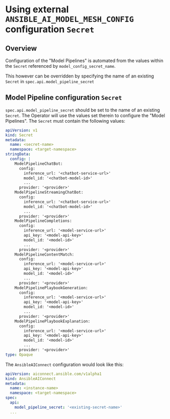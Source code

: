 # Using external `ANSIBLE_AI_MODEL_MESH_CONFIG` configuration `Secret`

## Overview

Configuration of the "Model Pipelines" is automated from the values within the `Secret` referenced by `model_config_secret_name`.

This however can be overridden by specifying the name of an existing `Secret` in `spec.api.model_pipeline_secret`

## Model Pipeline configuration `Secret`

`spec.api.model_pipeline_secret` should be set to the name of an existing `Secret`. The Operator will use the values set therein to configure the "Model Pipelines". The `Secret` must contain the following values:
```yaml
apiVersion: v1
kind: Secret
metadata:
  name: <secret-name>
  namespace: <target-namespace>
stringData:
  config: |
    ModelPipelineChatBot:
      config:
        inference_url: '<chatbot-service-url>'
        model_id: '<chatbot-model-id>'
        ...
      provider: '<provider>'
    ModelPipelineStreamingChatBot:
      config:
        inference_url: '<chatbot-service-url>'
        model_id: '<chatbot-model-id>'
        ...
      provider: '<provider>'
    ModelPipelineCompletions:
      config:
        inference_url: '<model-service-url>'
        api_key: '<model-api-key>'
        model_id: '<model-id>'
        ...
      provider: '<provider>'
    ModelPipelineContentMatch:
      config:
        inference_url: '<model-service-url>'
        api_key: '<model-api-key>'
        model_id: '<model-id>'
        ...
      provider: '<provider>'
    ModelPipelinePlaybookGeneration:
      config:
        inference_url: '<model-service-url>'
        api_key: '<model-api-key>'
        model_id: '<model-id>'
        ...
      provider: '<provider>'
    ModelPipelinePlaybookExplanation:
      config:
        inference_url: '<model-service-url>'
        api_key: '<model-api-key>'
        model_id: '<model-id>'
        ...
      provider: '<provider>'
type: Opaque
```

The `AnsibleAIConnect` configuration would look like this:
```yaml
apiVersion: aiconnect.ansible.com/v1alpha1
kind: AnsibleAIConnect
metadata:
  name: <instance-name>
  namespace: <target-namespace>
spec:
  api:
    model_pipeline_secret: '<existing-secret-name>'
  ...
```
